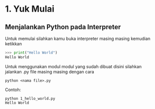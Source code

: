 # 1. Yuk Mulai
## Menjalankan Python pada Interpreter
Untuk memulai silahkan kamu buka interpreter masing masing kemudian ketikkan 

```Python
>>> print("Hello World")
Hello World
```

Untuk menggunakan modul modul yang sudah dibuat disini silahkan jalankan .py file masing masing dengan cara

```
python <nama file>.py
```

Contoh:

```
python 1_hello_world.py
Hello World
```

